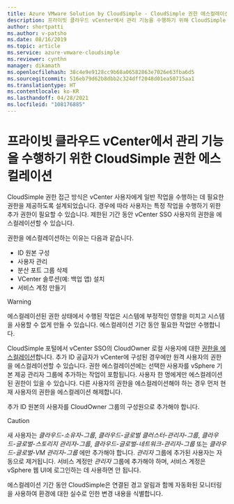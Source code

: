 ```yaml
---
title: Azure VMware Solution by CloudSimple - CloudSimple 권한 에스컬레이션
description: 프라이빗 클라우드 vCenter에서 관리 기능을 수행하기 위해 CloudSimple 권한을 에스컬레이션하는 방법에 대해 설명합니다.
author: shortpatti
ms.author: v-patsho
ms.date: 08/16/2019
ms.topic: article
ms.service: azure-vmware-cloudsimple
ms.reviewer: cynthn
manager: dikamath
ms.openlocfilehash: 38c4e9e9128cc9b68a06582863e7026e63fba6d5
ms.sourcegitcommit: 516eb79d62b8dbb2c324dff2048d01ea50715aa1
ms.translationtype: HT
ms.contentlocale: ko-KR
ms.lasthandoff: 04/28/2021
ms.locfileid: "108176885"
---
```

# <a name="escalate-cloudsimple-privileges-to-perform-administrative-functions-in-private-cloud-vcenter"></a>프라이빗 클라우드 vCenter에서 관리 기능을 수행하기 위한 CloudSimple 권한 에스컬레이션

CloudSimple 권한 접근 방식은 vCenter 사용자에게 일반 작업을 수행하는 데 필요한 권한을 제공하도록 설계되었습니다. 경우에 따라 사용자는 특정 작업을 수행하기 위한 추가 권한이 필요할 수 있습니다.  제한된 기간 동안 vCenter SSO 사용자의 권한을 에스컬레이션할 수 있습니다.

권한을 에스컬레이션하는 이유는 다음과 같습니다.

* ID 원본 구성
* 사용자 관리
* 분산 포트 그룹 삭제
* VCenter 솔루션(예: 백업 앱) 설치
* 서비스 계정 만들기

> [!WARNING]
> 에스컬레이션된 권한 상태에서 수행된 작업은 시스템에 부정적인 영향을 미치고 시스템을 사용할 수 없게 만들 수 있습니다. 에스컬레이션 기간 동안 필요한 작업만 수행합니다.

CloudSimple 포털에서 vCenter SSO의 CloudOwner 로컬 사용자에 대한 [권한을 에스컬레이션](escalate-private-cloud-privileges.md)합니다.  추가 ID 공급자가 vCenter에 구성된 경우에만 원격 사용자의 권한을 에스컬레이션할 수 있습니다.  권한 에스컬레이션에는 선택한 사용자를 vSphere 기본 제공 관리자 그룹에 추가하는 작업이 포함됩니다.  사용자 한 명에게만 에스컬레이션된 권한이 있을 수 있습니다.  다른 사용자의 권한을 에스컬레이션해야 하는 경우 먼저 현재 사용자의 권한을 에스컬레이션 해제합니다.

추가 ID 원본의 사용자를 CloudOwner 그룹의 구성원으로 추가해야 합니다.

> [!CAUTION]
> 새 사용자는 *클라우드-소유자-그룹*, *클라우드-글로벌 클러스터-관리자-그룹*, *클라우드-글로벌-스토리지 관리자-그룹*, *클라우드-글로벌-네트워크-관리자-그룹* 또는 *클라우드-글로벌-VM 관리자-그룹* 에만 추가해야 합니다.  *관리자* 그룹에 추가된 사용자는 자동으로 제거됩니다.  서비스 계정만 *관리자* 그룹에 추가해야 하며, 서비스 계정은 vSphere 웹 UI에 로그인하는 데 사용하면 안 됩니다.

에스컬레이션 기간 동안 CloudSimple은 연결된 경고 알림과 함께 자동화된 모니터링을 사용하여 환경에 대한 실수로 인한 변경 내용을 식별합니다.
